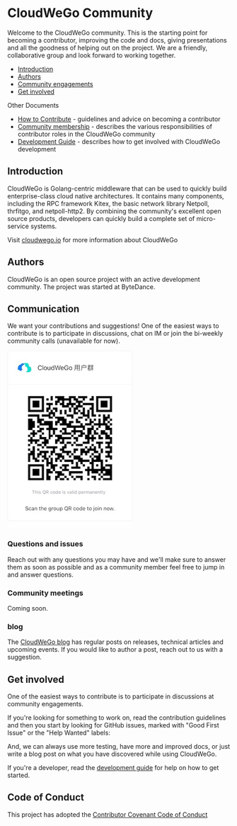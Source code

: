 # CloudWeGo Community

Welcome to the CloudWeGo community. 
This is the starting point for becoming a contributor, improving the code and docs, giving presentations and all the goodness of helping out on the project. 
We are a friendly, collaborative group and look forward to working together.

- [Introduction](https://github.com/cloudwego/community#introduction)
- [Authors](https://github.com/cloudwego/community#authors)
- [Community engagements](https://github.com/cloudwego/community#communication)
- [Get involved](https://github.com/cloudwego/community#get-involved)

Other Documents

- [How to Contribute](https://github.com/cloudwego/community/blob/master/CONTRIBUTING.md) - guidelines and advice on becoming a contributor
- [Community membership](https://github.com/cloudwego/community/blob/master/COMMUNITY_MEMBERSHIP.md) - describes the various responsibilities of contributor roles in the CloudWeGo community
- [Development Guide](https://www.cloudwego.io/docs/getting-started/) - describes how to get involved with CloudWeGo development

## Introduction

CloudWeGo is Golang-centric middleware that can be used to quickly build enterprise-class cloud native architectures. 
It contains many components, including the RPC framework Kitex, the basic network library Netpoll, thrfitgo, and netpoll-http2. 
By combining the community's excellent open source products, developers can quickly build a complete set of micro-service systems.

Visit [cloudwego.io](https://cloudwego.io) for more information about CloudWeGo

## Authors

CloudWeGo is an open source project with an active development community. 
The project was started at ByteDance.

## Communication

We want your contributions and suggestions! 
One of the easiest ways to contribute is to participate in discussions, chat on IM or join the bi-weekly community calls (unavailable for now).

![LarkGroup](img/lark_group.png)

### Questions and issues

Reach out with any questions you may have and we'll make sure to answer them as soon as possible and as a community member feel free to jump in and answer questions.

### Community meetings

Coming soon.

### blog

The [CloudWeGo blog](https://www.cloudwego.io/blog/) has regular posts on releases, technical articles and upcoming events. 
If you would like to author a post, reach out to us with a suggestion.

## Get involved

One of the easiest ways to contribute is to participate in discussions at community engagements.

If you're looking for something to work on, read the contribution guidelines and then you start by looking for GitHub issues, marked with "Good First Issue" or the "Help Wanted" labels:

And, we can always use more testing, have more and improved docs, or just write a blog post on what you have discovered while using CloudWeGo.

If you're a developer, read the [development guide](https://www.cloudwego.io/docs/getting-started/) for help on how to get started.

## Code of Conduct

This project has adopted the [Contributor Covenant Code of Conduct](https://github.com/cloudwego/community/blob/master/CODE_OF_CONDUCT.md)
